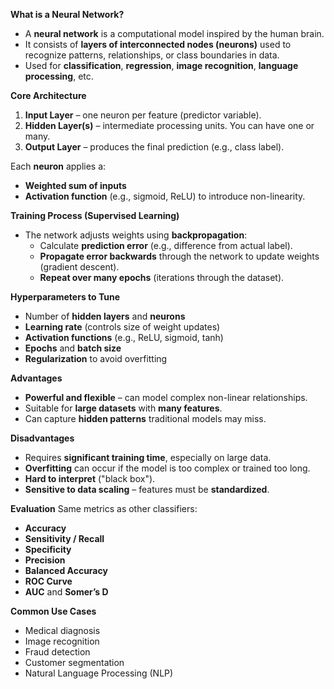 **What is a Neural Network?**
- A **neural network** is a computational model inspired by the human brain.
- It consists of **layers of interconnected nodes (neurons)** used to recognize patterns, relationships, or class boundaries in data.
- Used for **classification**, **regression**, **image recognition**, **language processing**, etc.

**Core Architecture**
1. **Input Layer** – one neuron per feature (predictor variable).
2. **Hidden Layer(s)** – intermediate processing units. You can have one or many.
3. **Output Layer** – produces the final prediction (e.g., class label).

Each **neuron** applies a:
- **Weighted sum of inputs**
- **Activation function** (e.g., sigmoid, ReLU) to introduce non-linearity.

**Training Process (Supervised Learning)**
- The network adjusts weights using **backpropagation**:
    - Calculate **prediction error** (e.g., difference from actual label).
    - **Propagate error backwards** through the network to update weights (gradient descent).
    - **Repeat over many epochs** (iterations through the dataset).

**Hyperparameters to Tune**
- Number of **hidden layers** and **neurons**
- **Learning rate** (controls size of weight updates)
- **Activation functions** (e.g., ReLU, sigmoid, tanh)
- **Epochs** and **batch size**
- **Regularization** to avoid overfitting    

**Advantages**
- **Powerful and flexible** – can model complex non-linear relationships.
- Suitable for **large datasets** with **many features**.
- Can capture **hidden patterns** traditional models may miss.    

**Disadvantages**
- Requires **significant training time**, especially on large data.
- **Overfitting** can occur if the model is too complex or trained too long.
- **Hard to interpret** ("black box").
- **Sensitive to data scaling** – features must be **standardized**.

**Evaluation**
Same metrics as other classifiers:
- **Accuracy**
- **Sensitivity / Recall**
- **Specificity**
- **Precision**
- **Balanced Accuracy**
- **ROC Curve**
- **AUC** and **Somer’s D**

**Common Use Cases**
- Medical diagnosis
- Image recognition
- Fraud detection
- Customer segmentation
- Natural Language Processing (NLP)
